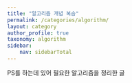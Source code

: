 ```yaml
---
title: "알고리즘 개념 복습"
permalink: /categories/algorithm/
layout: category
author_profile: true
taxonomy: algorithm
sidebar:
    nav: sidebarTotal
---
```


PS를 하는데 있어 필요한 알고리즘을 정리한 글
